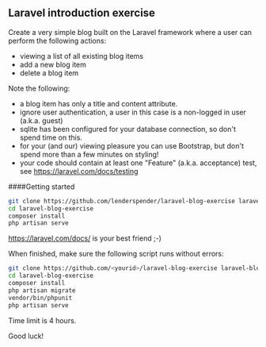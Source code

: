 ## Laravel introduction exercise

Create a very simple blog built on the Laravel framework where a user can perform the following actions:
- viewing a list of all existing blog items
- add a new blog item
- delete a blog item

Note the following:
- a blog item has only a title and content attribute. 
- ignore user authentication, a user in this case is a non-logged in user (a.k.a. guest)
- sqlite has been configured for your database connection, so don't spend time on this.
- for your (and our) viewing pleasure you can use Bootstrap, but don't spend more than a few minutes on styling!
- your code should contain at least one "Feature" (a.k.a. acceptance) test, see https://laravel.com/docs/testing

####Getting started
```bash
git clone https://github.com/lenderspender/laravel-blog-exercise laravel-blog-exercise
cd laravel-blog-exercise
composer install
php artisan serve
```
https://laravel.com/docs/ is your best friend ;-)

When finished, make sure the following script runs without errors:
```bash
git clone https://github.com/<yourid>/laravel-blog-exercise laravel-blog-exercise
cd laravel-blog-exercise
composer install
php artisan migrate
vendor/bin/phpunit
php artisan serve
```

Time limit is 4 hours.

Good luck!